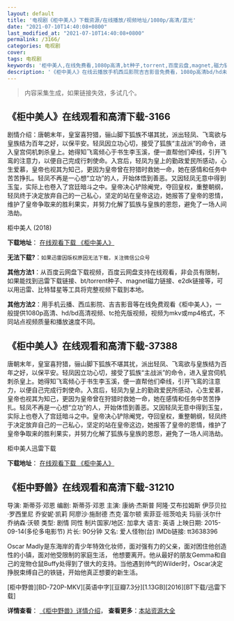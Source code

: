 ```yaml
---
layout: default
title: '电视剧《柜中美人》下载资源/在线播放/视频地址/1080p/高清/蓝光'
date: "2021-07-10T14:40:08+0800"
last_modified_at: "2021-07-10T14:40:08+0800"
permalink: /3166/
categories: 电视剧
cover:
tags: 电视剧
keywords: '柜中美人,在线免费看,1080p高清,bt种子,torrent,百度云盘,magnet,磁力链,迅雷下载资源'
description: '《柜中美人》在线云播放手机西瓜影院吉吉影音免费看，1080p高清bd/hd未删减完整版和tc抢先枪版，mkv/mp4格式，附带bt/torrent种子、magnet/磁力链、百度云盘、网盘资源迅雷下载链接'
---
```


>内容采集生成，如果链接失效，多试几个。


## 《柜中美人》在线观看和高清下载-3166

剧情介绍：唐朝末年，皇室喜狩猎，骊山脚下狐族不堪其扰，派出轻凤、飞鸾欲与皇族结为百年之好，以保平安。轻凤因立功心切，接受了狐族“主战派”的命令，进入皇宫伺机刺杀皇上。她得知飞鸾倾心于书生李玉溪，便一直帮他们牵线，引开飞鸾的注意力，以便自己完成行刺使命。入宫后，轻凤为皇上的勤政爱民所感动，心生爱慕，皇帝也视其为知己，更因为皇帝曾在狩猎时救她一命，她在感情和任务中苦苦挣扎。轻凤不再是一心想“立功”的人，开始体悟到善恶。又因轻凤无意中得到玉玺，实际上也卷入了宫廷暗斗之中。皇帝决心铲除阉党，夺回皇权，重整朝纲，轻凤终于决定放弃自己的一己私心，坚定的站在皇帝这边，她报答了皇帝的恩情，维护了皇帝争取来的胜利果实，并努力化解了狐族与皇族的恩怨，避免了一场人间浩劫。


柜中美人 (2018)

**下载地址**： [在线观看下载 《柜中美人》](https://www.btbtdy.me/btdy/dy12373.html) 


**无法下载?**：`如果迅雷因版权原因无法下载，关注微信公众号 `

**其他方法1**：从百度云网盘下载视频，百度云网盘支持在线观看，非会员有限制，如果能找到迅雷下载链接、bt/torrent种子、magnet磁力链接、e2dk链接等，可以用迅雷、比特彗星等工具将完整视频下载到本地。

**其他方法2**：用手机云播、西瓜影院、吉吉影音等在线免费观看《柜中美人》，一般提供1080p高清、hd/bd高清视频、tc抢先版视频，视频为mkv或mp4格式，不同站点视频质量和播放速度不同。


## 《柜中美人》在线观看和高清下载-37388

唐朝末年，皇室喜狩猎，骊山脚下狐族不堪其扰，派出轻凤、飞鸾欲与皇族结为百年之好，以保平安。轻凤因立功心切，接受了狐族“主战派”的命令，进入皇宫伺机刺杀皇上。她得知飞鸾倾心于书生李玉溪，便一直帮他们牵线，引开飞鸾的注意力，以便自己完成行刺使命。入宫后，轻凤为皇上的勤政爱民所感动，心生爱慕，皇帝也视其为知己，更因为皇帝曾在狩猎时救她一命，她在感情和任务中苦苦挣扎。轻凤不再是一心想“立功”的人，开始体悟到善恶。又因轻凤无意中得到玉玺，实际上也卷入了宫廷暗斗之中。皇帝决心铲除阉党，夺回皇权，重整朝纲，轻凤终于决定放弃自己的一己私心，坚定的站在皇帝这边，她报答了皇帝的恩情，维护了皇帝争取来的胜利果实，并努力化解了狐族与皇族的恩怨，避免了一场人间浩劫。


柜中美人迅雷下载

**下载地址**： [在线观看下载 《柜中美人》](https://www.993dy.com//vod-detail-id-29392.html) 


## 《柜中野兽》在线观看和高清下载-31210

导演: 斯蒂芬·邓恩 编剧: 斯蒂芬·邓恩 主演: 康纳·杰斯普 阿隆·艾布拉姆斯 伊莎贝拉·罗西里尼 乔安妮·凯莉 阿廖沙·施耐德 杰克·富尔顿 索菲亚·班茨哈夫 玛丽·沃尔什 乔纳森·沃顿 类型: 剧情 同性 制片国家/地区: 加拿大 语言: 英语 上映日期: 2015-09-14(多伦多电影节) 片长: 90分钟 又名: 爱人怪物(台) IMDb链接: tt3638396

Oscar Madly是东海岸的青少年特效化妆师，面对强有力的父亲，面对困住他创造性的小镇，面对他受限制的家庭生活， 他想要离开。他从最好的朋友Gemma和自己的宠物仓鼠Buffy处得到了很大的支持。当他遇到帅气的Wilder时，Oscar决定挣脱束缚自己的铁链，开始他真正想要的新生活。


[柜中野兽][BD-720P-MKV][英语中字][豆瓣7.3分][1.13GB][2016][BT下载/迅雷下载]

**详情查看**： [《柜中野兽》详情介绍](/movie/31210/)， **查看更多**：[本站资源大全](/movie/t/all/)

